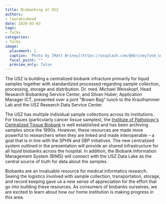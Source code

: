 ```yaml
---
title: Biobanking at USZ
authors: 
- laurakinkead
date: 2020-03-03
tags: 
- Talks
categories:
- Talks
image:
  placement: 1
  caption: 'Photo by [Matt Briney](https://unsplash.com/@mbriney?utm_source=unsplash&utm_medium=referral&utm_content=creditCopyText) on [Unsplash](https://unsplash.com/s/photos/science-shelf?utm_source=unsplash&utm_medium=referral&utm_content=creditCopyText)'
  focal_point: ""
  preview_only: false
---
```


The USZ is building a centralized biobank infracture primarily for liquid samples together with standardized processed regarding sample collection, processing, storage and distribution.
Dr. med. Michael Weisskopf, Head Research Biobanking Service Center, and Silvan Huber, Application Manager ICT, presented over a joint "Brown Bag" lunch to the Krauthammer Lab and the USZ Research Data Service Center.

The USZ has multiple individual sample collections across its institutions. For tissues (particularly cancer tissue samples), the [Institute of Pathology's Centralized Tissue Biobank](http://www.en.pathology.usz.ch/expert-knowledge/Pages/Centralized-Tissue-Biobank-USZ.aspx) is well established and has been archiving samples since the 1990s. However, these resources are made more powerful to researchers when they are linked and made interoperable – a goal that is in line with the SPHN and SBP initiatives. The new centralized system outlined in the presentation will provide an shared infrastructure for all liquid biobanks across the hospital. In addition, the Biobank Information Management System (BIMS) will connect with the USZ Data Lake as the central source of truth for data about the samples.

Biobanks are an invaluable resource for medical informatics research. Seeing the logistics involved with sample collection, transportation, storage, and record keeping gave us a new sense of appreciation for the effort that go into building these resources. As consumers of biobanks ourselves, we are excited to learn about how our home institution is making progress in this area.
